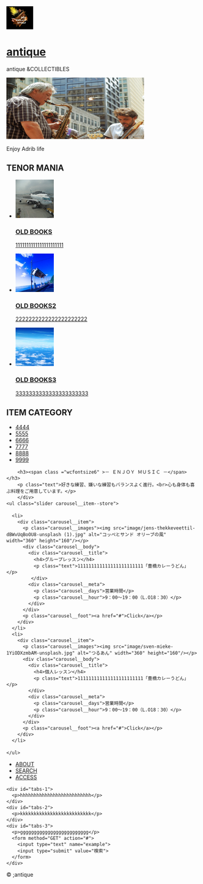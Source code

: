 <!DOCTYPE html>
<html lang="ja">

<head>
  <meta charset="utf-8" />
  <title>紹介ブログ</title>
  <meta name="viewport" content="width=device-width" ; initial-scale=1.0 />


  <link rel="stylesheet" href="https://code.jquery.com/ui/1.10.3/themes/smoothness/jquery-ui.css" />
  <link rel="stylesheet" href="style.css" />
  <link rel="stylesheet" href="bxslider.min.css" />
  <link rel="stylesheet" href="font-awesome.min.css" />

  <script type="text/javascript" src="js/jquery.js"></script>
  <script type="text/javascript" src="js/bxslider.min.js"></script>
  <script type="text/javascript" src="https://code.jquery.com/ui/1.10.3/jquery-ui.js"
    integrity="sha256-ugED92WALymbx9ylw12aADWaCrsQysE29DyvnAv5i3w=" crossorigin="anonymous"></script>

  <script>
    $(function () {
      $("#aside").tabs();
    });

    $(document).ready(function(){
  var windowWidth = jQuery(window).width();
  if (windowWidth >= 360) {
    var numi = 5,
      numx = 5, 
      numi2 = 5,
      numx2 = 5,
      mar = 20;
  } else {
    var numi = 1,
      numx = 1, 
      numi2 = 3,
      numx2 = 3,
      mar = 0;
  }
    $('.slider').bxSlider({
    minSlides: numi,
    maxSlides: numx,
    moveSlides: 1,
    slideMargin: mar,
    auto: true,
    pager: false,
    nextText: '<i class="fa fa-angle-right" aria-hidden="true"></i>',
    prevText: '<i class="fa fa-angle-left" aria-hidden="true"></i>'
  });
});
  </script>

</head>

<body>

  <div id="header">
    <img src="image/sax.jpg" width="70" height="60" alt="" />
    <h1><a href="#">antique</a></h1>
    <p>antique &amp;COLLECTIBLES</p>
  </div>


  <div id="main">
    <div class="sub-main">
      <img class="main-image" src="image/meg-WD5p2ekiqm8-unsplash.jpg" width="360" height="160" alt="main image" />
      <p>Enjoy Adrib life</p>
    </div>
    <h2>TENOR MANIA</h2>
    <ul>
      <a href="#">
        <li><img src="image/3.jpg" width="100" height="100" alt="" />
          <h3>OLD BOOKS</h3>
          <p>1111111111111111111111</p>
        </li>
      </a>
      <a href="#">
        <li><img src="image/10old.jpg" width="100" height="100" alt="" />
          <h3>OLD BOOKS2</h3>
          <p>2222222222222222222222</p>
        </li>
      </a>
      <a href="#">
        <li><img src="image/blue-sky-white-clouds_640x1136.jpg" width="100" height="100" alt="" />
          <h3>OLD BOOKS3</h3>
          <p>3333333333333333333333</p>
        </li>
      </a>
    </ul>
  </div>

  <div id="nav">
    <h2>ITEM CATEGORY</h2>
    <ul>
      <li><a href="#">4444</a></li>
      <li><a href="#">5555</a></li>
      <li><a href="#">6666</a></li>
      <li><a href="#">7777</a></li>
      <li><a href="#">8888</a></li>
      <li><a href="#">9999</a></li>
    </ul>
  </div>

  <section class="front__slider__section">
    <div class="container container-1200">
      
        <h3><span class ="wcfontsize6" >－ ＥＮＪＯＹ ＭＵＳＩＣ －</span></h3>
        <p class="text">好きな練習、嫌いな練習もバランスよく進行。<br>心も身体も喜ぶ料理をご用意しています。</p>
        </div>
    <ul class="slider carousel__item--store">
      
      <li>
        <div class="carousel__item">
          <p class="carousel__images"><img src="image/jens-thekkeveettil-dBWvUqBoOU8-unsplash (1).jpg" alt="コッぺとサンド オリーブの風" width="360" height="160"/></p>
          <div class="carousel__body">
            <div class="carousel__title">
              <h4>グループレッスン</h4>
              <p class="text">111111111111111111111111「豊橋カレーうどん」</p>
             </div>
            <div class="carousel__meta">
              <p class="carousel__days">営業時間</p>
              <p class="carousel__hour">9：00～19：00（L.O18：30）</p>
            </div>
          </div>
          <p class="carousel__foot"><a href="#">Click</a></p>
        </div>
      </li>
      <li>
        <div class="carousel__item">
          <p class="carousel__images"><img src="image/sven-mieke-1YiODXzmbAM-unsplash.jpg" alt="つるあん" width="360" height="160"/></p>
          <div class="carousel__body">
            <div class="carousel__title">
              <h4>個人レッスン</h4>
              <p class="text">111111111111111111111111「豊橋カレーうどん」</p>
            </div>
            <div class="carousel__meta">
              <p class="carousel__days">営業時間</p>
              <p class="carousel__hour">9：00～19：00（L.O18：30）</p>
            </div>
          </div>
          <p class="carousel__foot"><a href="#">Click</a></p>
        </div>
      </li> 
      
    </ul>
  </section>



  

  <div id="aside">
    <ul>
      <li><a href="#tabs-1">ABOUT</a></li>
      <li><a href="#tabs-2">SEARCH</a></li>
      <li><a href="#tabs-3">ACCESS</a></li>
    </ul>

    <div id="tabs-1">
      <p>hhhhhhhhhhhhhhhhhhhhhhhhhh</p>
    </div>
    <div id="tabs-2">
      <p>kkkkkkkkkkkkkkkkkkkkkkkkkk</p>
    </div>
    <div id="tabs-3">
      <p>ggggggggggggggggggggggggg</p>
      <form method="GET" action="#">
        <input type="text" name="example">
        <input type="submit" value="検索">
      </form>
    </div>
  </div>

  <div id="footer">
    <p>&copy ;antique</p>
  </div>




</body>

</html>
